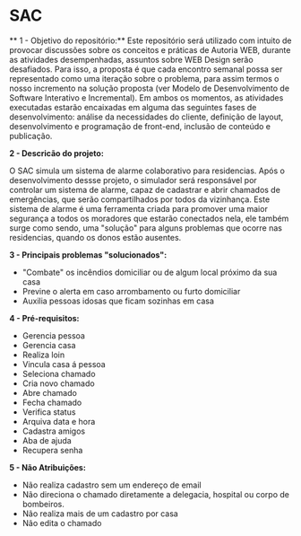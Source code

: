 # SAC

** 1 - Objetivo do repositório:**
Este repositório será utilizado com intuito de provocar discussões sobre os conceitos e práticas de Autoria WEB, durante as atividades desempenhadas, assuntos sobre WEB Design serão desafiados. Para isso, a proposta é que cada encontro semanal possa ser representado como uma iteração sobre o problema, para assim termos o nosso incremento na solução proposta (ver Modelo de Desenvolvimento de Software Interativo e Incremental). Em ambos os momentos, as atividades executadas estarão encaixadas em alguma das seguintes fases de desenvolvimento: análise da necessidades do cliente, definição de layout, desenvolvimento e programação de front-end, inclusão de conteúdo e publicação.

**2 - Descricão do projeto:**

O SAC simula um sistema de alarme colaborativo para residencias. Após o desenvolvimento dessse projeto, o simulador será responsável por controlar um sistema de alarme, capaz de cadastrar e abrir chamados de emergências, que serão compartilhados por todos da vizinhança. Este sistema de alarme é uma ferramenta criada para promover uma maior segurança a todos os moradores que estarão conectados nela, ele também surge como sendo, uma "solução" para alguns problemas que ocorre nas residencias, quando os donos estão ausentes.

**3 - Principais problemas "solucionados":**

- "Combate" os incêndios domiciliar ou de algum local próximo da sua casa
- Previne o alerta em caso arrombamento ou furto domiciliar
- Auxilia pessoas idosas que ficam sozinhas em casa 

**4 - Pré-requisitos:**

- Gerencia pessoa
- Gerencia casa
- Realiza loin
- Vincula casa á pessoa
- Seleciona chamado
- Cria novo chamado	
- Abre chamado 	
- Fecha chamado 	
- Verifica status	
- Arquiva data e hora	
- Cadastra amigos	
- Aba de ajuda	
- Recupera senha	
   
**5 - Não Atribuições:**

- Não realiza cadastro sem um endereço de email
- Não direciona o chamado diretamente a delegacia, hospital ou corpo de bombeiros.
- Não realiza mais de um cadastro por casa
- Não edita o chamado

